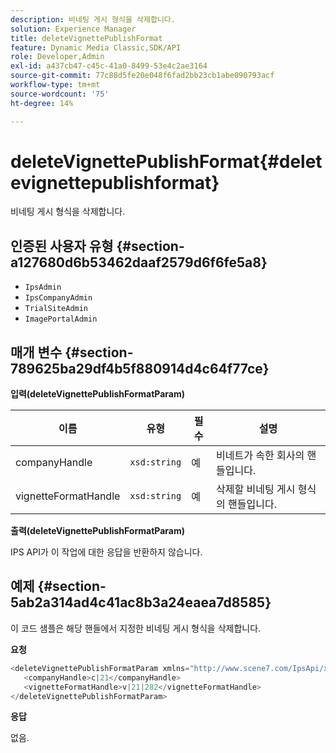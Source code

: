 ```yaml
---
description: 비네팅 게시 형식을 삭제합니다.
solution: Experience Manager
title: deleteVignettePublishFormat
feature: Dynamic Media Classic,SDK/API
role: Developer,Admin
exl-id: a437cb47-c45c-41a0-8499-53e4c2ae3164
source-git-commit: 77c88d5fe20e048f6fad2bb23cb1abe090793acf
workflow-type: tm+mt
source-wordcount: '75'
ht-degree: 14%

---
```


# deleteVignettePublishFormat{#deletevignettepublishformat}

비네팅 게시 형식을 삭제합니다.

## 인증된 사용자 유형 {#section-a127680d6b53462daaf2579d6f6fe5a8}

* `IpsAdmin`
* `IpsCompanyAdmin`
* `TrialSiteAdmin`
* `ImagePortalAdmin`

## 매개 변수 {#section-789625ba29df4b5f880914d4c64f77ce}

**입력(deleteVignettePublishFormatParam)**

| 이름 | 유형 | 필수 | 설명 |
|---|---|---|---|
| companyHandle | `xsd:string` | 예 | 비네트가 속한 회사의 핸들입니다. |
| vignetteFormatHandle | `xsd:string` | 예 | 삭제할 비네팅 게시 형식의 핸들입니다. |

**출력(deleteVignettePublishFormatParam)**

IPS API가 이 작업에 대한 응답을 반환하지 않습니다.

## 예제 {#section-5ab2a314ad4c41ac8b3a24eaea7d8585}

이 코드 샘플은 해당 핸들에서 지정한 비네팅 게시 형식을 삭제합니다.

**요청**

```java
<deleteVignettePublishFormatParam xmlns="http://www.scene7.com/IpsApi/xsd/2008-01-15">
   <companyHandle>c|21</companyHandle>
   <vignetteFormatHandle>v|21|282</vignetteFormatHandle>
</deleteVignettePublishFormatParam>
```

**응답**

없음.

